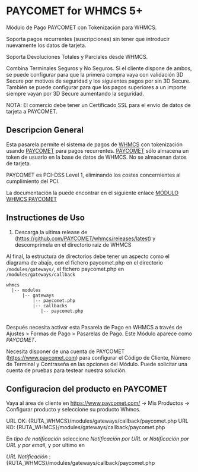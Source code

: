PAYCOMET for WHMCS 5+
===================

Módulo de Pago PAYCOMET con Tokenización para WHMCS. 

Soporta pagos recurrentes (suscripciones) sin tener que introducir nuevamente los datos de tarjeta.

Soporta Devoluciones Totales y Parciales desde WHMCS.

Combina Terminales Seguros y No Seguros. Si el cliente dispone de ambos, se puede configurar para que la primera compra vaya con validación 3D Secure por motivos de seguridad y los siguientes pagos por sin 3D Secure. También se puede configurar para que los pagos superiores a un importe siempre vayan por 3D Secure aumentando la seguridad.

NOTA: El comercio debe tener un Certificado SSL para el envío de datos de tarjeta a PAYCOMET.


## Descripcion General

Esta pasarela permite el sistema de pagos de [WHMCS](http://www.whmcs.com) con tokenización usando [PAYCOMET](https://www.paycomet.com) para pagos recurrentes. [PAYCOMET](https://www.paycomet.com) sólo almacena un token de usuario en la base de datos de WHMCS. No se almacenan datos de tarjeta.

PAYCOMET es PCI-DSS Level 1, eliminando los costes concernientes al cumplimiento del PCI.

La documentación la puede encontrar en el siguiente enlace [MÓDULO WHMCS PAYCOMET](https://docs.paycomet.com/es/modulos-de-pago/whmcs)

## Instructiones de Uso

1. Descarga la ultima release de (https://github.com/PAYCOMET/whmcs/releases/latest) y descomprimela en el directorio raiz de WHMCS

Al final, la estructura de directorios debe tener un aspecto como el diagrama de abajo, con el fichero paycomet.php en el directorio `/modules/gateways/`, el fichero paycomet.php en `/modules/gateways/callback`

```
whmcs
  |-- modules
  	  |-- gateways
          |-- paycomet.php
  	  	  |-- callbacks
  	  	     |-- paycomet.php
          
 ```

Después necesita activar esta Pasarela de Pago en WHMCS a través de Ajustes > Formas de Pago > Pasarelas de Pago. Este Módulo aparece como *PAYCOMET*.

Necesita disponer de una cuenta de PAYCOMET (https://www.paycomet.com) para configurar el Código de Cliente, Número de Terminal y Contraseña en las opciones del Módulo. Puede solicitar una cuenta de pruebas para testear nuestra solución.

## Configuracion del producto en PAYCOMET

Vaya al área de cliente en https://www.paycomet.com/ → Mis Productos → Configurar producto y seleccione su producto Whmcs.

URL OK: {RUTA_WHMCS}/modules/gateways/callback/paycomet.php
URL KO: {RUTA_WHMCS}/modules/gateways/callback/paycomet.php

En _tipo de notificación_ seleccione _Notificación por URL_ or _Notificación por URL y por email_, y por ultimo en 

_URL Notificación_ : {RUTA_WHMCS}/modules/gateways/callback/paycomet.php




